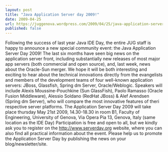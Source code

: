 ```yaml
---
layout: post
title: "Java Application Server day 2009!"
date: 2009-04-25
url: https://juggenova.wordpress.com/2009/04/25/java-application-server-day-2009/
published: false 
---
```


Following the success of last year Java IDE Day, the entire JUG staff is happy to announce a new special community event: the Java Application Server Day 2009! The last six months have seen big news on the application server front, including substantially new releases of most major app servers (both commercial and open source), and, last week, news about the Oracle-Sun merger. We hope it will be both interesting and exciting to hear about the technical innovations directly from the evangelists and members of the development teams of four well-known application servers: JBoss, Glassfish, Spring dm Server, Oracle/Weblogic. Speakers will include Alexis Moussine-Pouchkine (Sun GlassFish), Paolo Ramasso (Oracle Fusion Middleware), Alessio Soldano (RedHat JBoss) & Alef Arendsen (Spring dm Server), who will compare the most innovative features of theri respective server platforms. The Application Server Day 2009 will take place thursday May 21st 2009, 14.30-18.30 in room B1, Faculty of Engineering, University of Genova, Via Opera Pia 13, Genova, Italy (same location as the IDE Day) Participation is free and open to all, but we kindly ask you to register on the http://www.serverday.org website, where you can also find all practical information about the event. Please help us to promote the Application Server Day by publishing the news on your blog/newsletter/site. 
